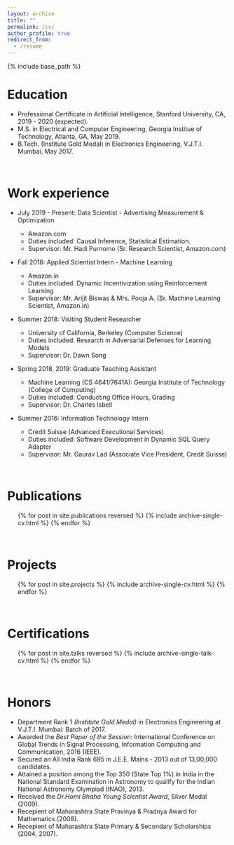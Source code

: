 ```yaml
---
layout: archive
title: ""
permalink: /cv/
author_profile: true
redirect_from:
  - /resume
---
```


{% include base_path %}

Education
======

* Professional Certificate in Artificial Intelligence, Stanford University, CA, 2019 - 2020 (expected). 
* M.S. in Electrical and Computer Engineering, Georgia Institue of Technology, Atlanta, GA, May 2019.
* B.Tech. (Institute Gold Medal) in Electronics Engineering, V.J.T.I. Mumbai, May 2017.


<br> 

Work experience
======

* July 2019 - Present: Data Scientist - Advertising Measurement & Optimization
  * Amazon.com
  * Duties included: Causal Inference, Statistical Estimation.
  * Supervisor: Mr. Hadi Purnomo (Sr. Research Scientist, Amazon.com)


* Fall 2018: Applied Scientist Intern - Machine Learning
  * Amazon.in
  * Duties included: Dynamic Incentivization using Reinforcement Learning
  * Supervisor: Mr. Arijit Biswas & Mrs. Pooja A. (Sr. Machine Learning Scientist, Amazon.in)
  
  
* Summer 2018: Visiting Student Researcher
  * University of California, Berkeley (Computer Science)
  * Duties included: Research in Adversarial Defenses for Learning Models
  * Supervisor: Dr. Dawn Song


* Spring 2018, 2019: Graduate Teaching Assistant
  * Machine Learning (CS 4641/7641A): Georgia Institute of Technology (College of Computing)
  * Duties included: Conducting Office Hours, Grading
  * Supervisor: Dr. Charles Isbell
  
  
* Summer 2016: Information Technology Intern
  * Credit Suisse (Advanced Executional Services)
  * Duties included: Software Development in Dynamic SQL Query Adapter
  * Supervisor: Mr. Gaurav Lad (Associate Vice President, Credit Suisse)
 
<br>  
  
Publications
======
  <ul>{% for post in site.publications reversed %}
    {% include archive-single-cv.html %}
  {% endfor %}</ul>
  
<br> 

Projects
======
  <ul>{% for post in site.projects %}
    {% include archive-single-cv.html %}
  {% endfor %}</ul>
  
<br> 
  
Certifications
======
  <ul>{% for post in site.talks reversed %}
    {% include archive-single-talk-cv.html %}
  {% endfor %}</ul>
  
<br> 
  
Honors
======

* Department Rank 1 <i>(Institute Gold Medal)</i> in Electronics Engineering at V.J.T.I. Mumbai: Batch of 2017.
* Awarded the <i>Best Paper of the Session</i>: International Conference on Global Trends in Signal Processing, Information Computing and Communication, 2016 (IEEE).
* Secured an All India Rank 695 in J.E.E. Mains - 2013 out of 13,00,000 candidates.
* Attained a position among the Top 350 (State Top 1%) in India in the National Standard Examination in Astronomy to qualify for the Indian National Astronomy Olympiad (INAO), 2013.
* Received the <i>Dr.Homi Bhaha Young Scientist Award</i>, Silver Medal (2009).
* Recepient of Maharashtra State Pravinya & Pradnya Award for Mathematics (2008).
* Recepient of Maharashtra State Primary & Secondary Scholarships (2004, 2007).

